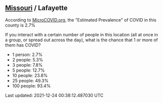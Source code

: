 
## [Missouri](/united-states/missouri) / Lafayette

According to [MicroCOVID.org](http://microcovid.org),
the "Estimated Prevalence" of COVID in this county is 2.7%

If you interact with a certain number of people in this location
(all at once in a group, or spread out across the day), what is the chance that
1 or more of them has COVID?

- 1 person: 2.7%
- 2 people: 5.3%
- 3 people: 7.8%
- 5 people: 12.7%
- 10 people: 23.8%
- 25 people: 49.3%
- 100 people: 93.4%

Last updated: 2021-12-24 00:38:12.487030 UTC
